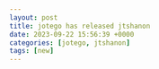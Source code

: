 ```yaml
---
layout: post
title: jotego has released jtshanon
date: 2023-09-22 15:56:39 +0000
categories: [jotego, jtshanon]
tags: [new]
---
```


